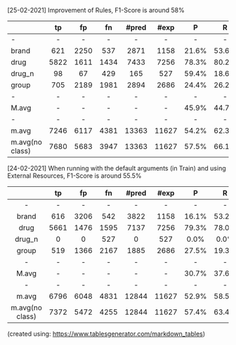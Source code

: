 [25-02-2021] Improvement of Rules, F1-Score is around 58%

                   
|                 |  tp  |  fp  |  fn  | #pred |  #exp |   P   |   R   |   F1  |
|:----------------|:----:|:----:|:----:|:-----:|:-----:|:-----:|:-----:|:-----:|
| -               |   -  |   -  |   -  |   -   |   -   |   -   |   -   |   -   |
| brand           |  621 | 2250 |  537 |  2871 |  1158 | 21.6% | 53.6% | 30.8% |
| drug            | 5822 | 1611 | 1434 |  7433 |  7256 | 78.3% | 80.2% | 79.3% |
| drug_n          |  98  |  67  |  429 |  165  |  527  | 59.4% | 18.6% | 28.3% |
| group           |  705 | 2189 | 1981 |  2894 |  2686 | 24.4% | 26.2% | 25.3% |
| -               |   -  |   -  |   -  |   -   |   -   |   -   |   -   |   -   |
| M.avg           |   -  |   -  |   -  |   -   |   -   | 45.9% | 44.7% | 40.9% |
| -               |   -  |   -  |   -  |   -   |   -   |   -   |   -   |   -   |
| m.avg           | 7246 | 6117 | 4381 | 13363 | 11627 | 54.2% | 62.3% | 58.0% |
| m.avg(no class) | 7680 | 5683 | 3947 | 13363 | 11627 | 57.5% | 66.1% | 61.5% |


[24-02-2021] When running with the default arguments (in Train) and using External Resources, F1-Score is around 55.5%

                   
|                 |  tp  |  fp  |  fn  | #pred |  #exp |   P   |   R   |   F1  |
|:---------------:|:----:|:----:|:----:|:-----:|:-----:|:-----:|:-----:|:-----:|
| -               |   -  |   -  |   -  |   -   |   -   |   -   |   -   |       |
| brand           |  616 | 3206 |  542 |  3822 |  1158 | 16.1% | 53.2% | 24.7% |
| drug            | 5661 | 1476 | 1595 |  7137 |  7256 | 79.3% | 78.0% | 78.7% |
| drug_n          |   0  |   0  |  527 |   0   |  527  |  0.0% |  0.0% |  0.0% |
| group           |  519 | 1366 | 2167 |  1885 |  2686 | 27.5% | 19.3% | 22.7% |
| -               |   -  |   -  |   -  |   -   |   -   |   -   |   -   |   -   |
| M.avg           |   -  |   -  |   -  |   -   |   -   | 30.7% | 37.6% | 31.5% |
| -               |   -  |   -  |   -  |   -   |   -   |   -   |   -   |   -   |
| m.avg           | 6796 | 6048 | 4831 | 12844 | 11627 | 52.9% | 58.5% | 55.5% |
| m.avg(no class) | 7372 | 5472 | 4255 | 12844 | 11627 | 57.4% | 63.4% | 60.3% |

(created using: https://www.tablesgenerator.com/markdown_tables)
